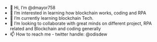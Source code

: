 - 👋 Hi, I’m @dmayor758
- 👀 I’m interested in learning how blockchain works, coding and RPA
- 🌱 I’m currently learning blockchain Tech.
- 💞️ I’m looking to collaborate with great minds on different project, RPA related and Blockchain and coding generally
- 📫 How to reach me - twitter handle: @odisdew

<!---
dmayor758/dmayor758 is a ✨ special ✨ repository because its `README.md` (this file) appears on your GitHub profile.
You can click the Preview link to take a look at your changes.
--->
